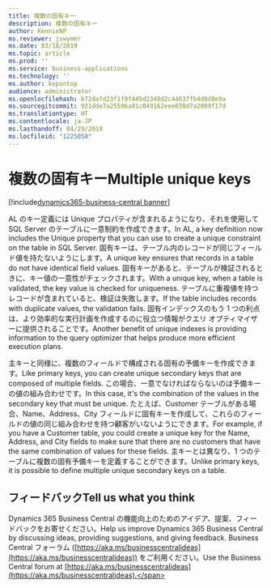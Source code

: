 ```yaml
---
title: 複数の固有キー
description: 複数の固有キー
author: KennieNP
ms.reviewer: jswymer
ms.date: 03/18/2019
ms.topic: article
ms.prod: ''
ms.service: business-applications
ms.technology: ''
ms.author: kepontop
audience: administrator
ms.openlocfilehash: b72dafd23f1f9f445d2348d2c44637fb4d0d8e9a
ms.sourcegitcommit: 921dde7a25596a81c049162eee650d7a2009f17d
ms.translationtype: HT
ms.contentlocale: ja-JP
ms.lasthandoff: 04/29/2019
ms.locfileid: "1225050"
---
```

# <a name="multiple-unique-keys"></a><span data-ttu-id="b408f-103">複数の固有キー</span><span class="sxs-lookup"><span data-stu-id="b408f-103">Multiple unique keys</span></span>

[!include[dynamics365-business-central banner](../includes/dynamics365-business-central.md)]

<span data-ttu-id="b408f-104">AL のキー定義には Unique プロパティが含まれるようになり、それを使用して SQL Server のテーブルに一意制約を作成できます。</span><span class="sxs-lookup"><span data-stu-id="b408f-104">In AL, a key definition now includes the Unique property that you can use to create a unique constraint on the table in SQL Server.</span></span> <span data-ttu-id="b408f-105">固有キーは、テーブル内のレコードが同じフィールド値を持たないようにします。</span><span class="sxs-lookup"><span data-stu-id="b408f-105">A unique key ensures that records in a table do not have identical field values.</span></span> <span data-ttu-id="b408f-106">固有キーがあると、テーブルが検証されるときに、キー値の一意性がチェックされます。</span><span class="sxs-lookup"><span data-stu-id="b408f-106">With a unique key, when a table is validated, the key value is checked for uniqueness.</span></span> <span data-ttu-id="b408f-107">テーブルに重複値を持つレコードが含まれていると、検証は失敗します。</span><span class="sxs-lookup"><span data-stu-id="b408f-107">If the table includes records with duplicate values, the validation fails.</span></span> <span data-ttu-id="b408f-108">固有インデックスのもう 1 つの利点は、より効率的な実行計画を作成するのに役立つ情報がクエリ オプティマイザーに提供されることです。</span><span class="sxs-lookup"><span data-stu-id="b408f-108">Another benefit of unique indexes is providing information to the query optimizer that helps produce more efficient execution plans.</span></span>

<span data-ttu-id="b408f-109">主キーと同様に、複数のフィールドで構成される固有の予備キーを作成できます。</span><span class="sxs-lookup"><span data-stu-id="b408f-109">Like primary keys, you can create unique secondary keys that are composed of multiple fields.</span></span> <span data-ttu-id="b408f-110">この場合、一意でなければならないのは予備キーの値の組み合わせです。</span><span class="sxs-lookup"><span data-stu-id="b408f-110">In this case, it's the combination of the values in the secondary key that must be unique.</span></span> <span data-ttu-id="b408f-111">たとえば、Customer テーブルがある場合、Name、Address、City フィールドに固有キーを作成して、これらのフィールドの値の同じ組み合わせを持つ顧客がいないようにできます。</span><span class="sxs-lookup"><span data-stu-id="b408f-111">For example, if you have a Customer table, you could create a unique key for the Name, Address, and City fields to make sure that there are no customers that have the same combination of values for these fields.</span></span> <span data-ttu-id="b408f-112">主キーとは異なり、1 つのテーブルに複数の固有予備キーを定義することができます。</span><span class="sxs-lookup"><span data-stu-id="b408f-112">Unlike primary keys, it is possible to define multiple unique secondary keys on a table.</span></span>

## <a name="tell-us-what-you-think"></a><span data-ttu-id="b408f-113">フィードバック</span><span class="sxs-lookup"><span data-stu-id="b408f-113">Tell us what you think</span></span>
<span data-ttu-id="b408f-114">Dynamics 365 Business Central の機能向上のためのアイデア、提案、フィードバックをお寄せください。</span><span class="sxs-lookup"><span data-stu-id="b408f-114">Help us improve Dynamics 365 Business Central by discussing ideas, providing suggestions, and giving feedback.</span></span> <span data-ttu-id="b408f-115">Business Central フォーラム ([https://aka.ms/businesscentralideas](https://aka.ms/businesscentralideas)) をご利用ください。</span><span class="sxs-lookup"><span data-stu-id="b408f-115">Use the Business Central forum at [https://aka.ms/businesscentralideas](https://aka.ms/businesscentralideas).</span></span>
